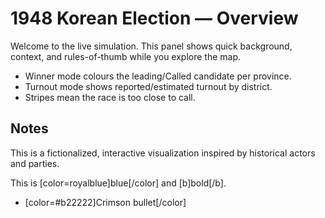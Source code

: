 # 1948 Korean Election — Overview

Welcome to the live simulation. This panel shows quick background,
context, and rules-of-thumb while you explore the map.

- Winner mode colours the leading/Called candidate per province.
- Turnout mode shows reported/estimated turnout by district.
- Stripes mean the race is too close to call.

## Notes

This is a fictionalized, interactive visualization inspired by
historical actors and parties.

This is [color=royalblue]blue[/color] and [b]bold[/b].
- [color=#b22222]Crimson bullet[/color]

